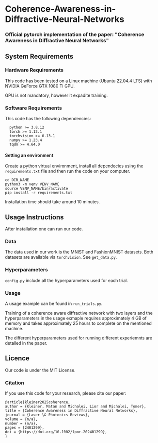 # Coherence-Awareness-in-Diffractive-Neural-Networks

### Official pytorch implementation of the paper: "Coherence Awareness in Diffractive Neural Networks"

## System Requirements 

### Hardware Requirements 

This code has been tested on a Linux machine (Ubuntu 22.04.4 LTS) with NVIDIA GeForce GTX 1080 Ti GPU. 

GPU is not mandatory, however it expadite training. 

### Software Requirements 

This code has the following dependencies: 
```
  python >= 3.8.12 
  torch >= 1.12.1
  torchvision >= 0.13.1
  numpy >= 1.23.4
  tqdm >= 4.64.0
```
#### Setting an environment 

Create a python virtual environment, install all dependecies using the `requirements.txt` file and then run the code on your computer. 

```
cd DIR_NAME
python3 -m venv VENV_NAME
source VENV_NAME/bin/activate
pip install -r requirements.txt 
```
Installation time should take around 10 minutes. 


## Usage Instructions  

After installation one can run our code. 

### Data

The data used in our work is the MNIST and FashionMNIST datasets. Both datasets are available via `torchvision`. See `get_data.py`. 

### Hyperparameters

`config.py` include all the hyperparameters used for each trial. 

### Usage

A usage example can be found in `run_trials.py`. 

Training of a coherence aware diffractive network with two layers and the hyperparameters in the usage exmaple requires approximately 4 GB of memory and takes approximately 25 hours to complete on the mentioned machine.

The different hyperparameters used for running different experiemnts are detailed in the paper. 

## Licence 

Our code is under the MIT License. 

### Citation 

If you use this code for your research, please cite our paper:

```
@article{kleiner2025coherence,
author = {Kleiner, Matan and Michalei, Lior and Michalei, Tomer},
title = {Coherence Awareness in Diffractive Neural Networks},
journal = {Laser \& Photonics Reviews},
volume = {n/a},
number = {n/a},
pages = {2401299},
doi = {https://doi.org/10.1002/lpor.202401299},
}
```
